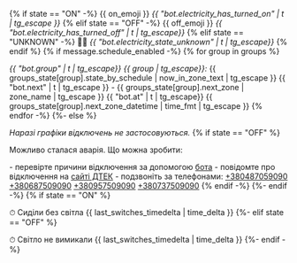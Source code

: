 {% if state == "ON" -%}
{{ on_emoji }} *{{ "bot.electricity_has_turned_on" | t | tg_escape }}*
{% elif state == "OFF" -%}
{{ off_emoji }} *{{ "bot.electricity_has_turned_off" | t | tg_escape}}*
{% elif state == "UNKNOWN" -%}
🤷‍♂️ *{{ "bot.electricity_state_unknown" | t | tg_escape}}*
{% endif %}
{% if message.schedule_enabled -%}
{% for group in groups %}

*{{ "bot.group" | t | tg_escape}} {{ group | tg_escape}}:*
{{ groups_state[group].state_by_schedule | now_in_zone_text | tg_escape }}
{{ "bot.next" | t | tg_escape }} \- {{ groups_state[group].next_zone | zone_name | tg_escape }} {{ "bot.at" | t | tg_escape}} {{ groups_state[group].next_zone_datetime | time_fmt | tg_escape }}
{% endfor -%}
{%- else %}

*Наразі графіки відключень не застосовуються\.*
{% if state == "OFF" %}

Можливо сталася аварія\. Що можна зробити:

\- перевірте причини відключення за допомогою [бота](https://t\.me/DTEKOdeskiElektromerezhiBot)
\- повідомте про відключення на [сайті ДТЕК](https://www\.dtek\-oem\.com\.ua/ua/shutdowns) 
\- подзвоніть за телефонами:
    [\+380487059090](tel:\+380487059090)
    [\+380687509090](tel:\+380687509090)
    [\+380957509090](tel:\+380957509090)
    [\+380737509090](tel:\+380737509090)
{% endif -%}
{%- endif -%}
{% if state == "ON" %}

⏱ Сиділи без світла {{ last_switches_timedelta | time_delta }}
{%- elif state == "OFF" %}

⏱ Світло не вимикали {{ last_switches_timedelta | time_delta }}
{%- endif -%}